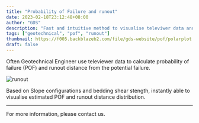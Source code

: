 ```yaml
---
title: "Probability of Failure and runout"
date: 2023-02-18T23:12:48+08:00
author: "GDS"
description: "Fast and intuitive method to visualise televiwer data and calculate probability of failure and runout distance from the potential failure."
tags: ["geotechnical", "pof", "runout"]
thumbnail: https://f005.backblazeb2.com/file/gds-website/pof/polarplot.jpg
draft: false
---
```


Often Geotechnical Engineer use televiewer data to calculate probability of failure (POF) and runout distance from the potential failure.

<!--more-->

![runout](https://f005.backblazeb2.com/file/gds-website/pof/runout_pof.jpg)

Based on Slope configurations and bedding shear stength, instantly able to visualise estimated POF and runout distance distribution.


---

For more information, please contact us.

